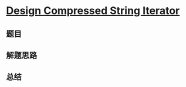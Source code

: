 # [Design Compressed String Iterator](https://leetcode.com/problems/design-compressed-string-iterator/)

## 题目


## 解题思路


## 总结


